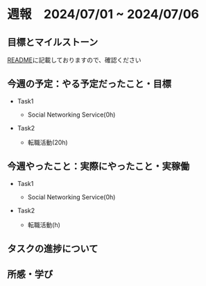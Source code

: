 # 週報　2024/07/01 ~ 2024/07/06

## 目標とマイルストーン
[README](https://github.com/Aki158/weekly-report/blob/main/README.md)に記載しておりますので、確認ください

## 今週の予定：やる予定だったこと・目標

- Task1
    - Social Networking Service(0h)

- Task2
    - 転職活動(20h)

## 今週やったこと：実際にやったこと・実稼働

- Task1
    - Social Networking Service(0h)

- Task2
    - 転職活動(h)

## タスクの進捗について

## 所感・学び
